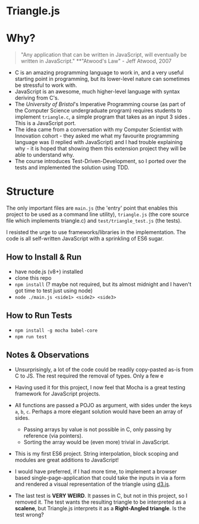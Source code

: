 # Triangle.js
# Why?
> "Any application that can be written in JavaScript, will eventually be written in JavaScript."
**"Atwood's Law" - Jeff Atwood, 2007

- C is an amazing programming language to work in, and a very useful starting point in programming, but its lower-level nature can sometimes be stressful to work with.
- JavaScript is an awesome, much higher-level language with syntax deriving from C's. 
- The *University of Bristol*'s Imperative Programming course (as part of the Computer Science undergraduate program) requires students to implement `triangle.c`, a simple program that takes as an input 3 sides . This is a JavaScript port.
- The idea came from a conversation with my Computer Scientist with Innovation cohort - they asked me what my favourite programming language was (I replied with JavaScript) and I had trouble explaining why - it is hoped that showing them this extension project they will be able to understand why.
- The course introduces Test-Driven-Development, so I ported over the tests and implemented the solution using TDD.


# Structure 
The only important files are `main.js` (the 'entry' point that enables this project to be used as a command line utility), `triangle.js` (the core source file which implements triangle.c) and `test/triangle_test.js` (the tests).

I resisted the urge to use frameworks/libraries in the implementation. The code is all self-written JavaScript with a sprinkling of ES6 sugar.
 
## How to Install & Run
- have node.js (v8+) installed
- clone this repo
- `npm install` (? maybe not required, but its almost midnight and I haven't got time to test just using node)
- `node ./main.js <side1> <side2> <side3>`

## How to Run Tests
- `npm install -g mocha babel-core`
- `npm run test`

## Notes & Observations

- Unsurprisingly, a lot of the code could be readily copy-pasted as-is from C to JS. The rest required the removal of types. Only a few e
- Having used it for this project, I now feel that Mocha is a great testing framework for JavaScript projects.
- All functions are passed a POJO as argument, with sides under the keys `a`, `b`, `c`. Perhaps a more elegant solution would have been an array of sides.
  - Passing arrays by value is not possible in C, only passing by reference (via pointers).
  - Sorting the array would be (even more) trivial in JavaScript.
- This is my first ES6 project. String interpolation, block scoping and modules are great additions to JavaScript!
- I would have preferred, if I had more time, to implement a browser based single-page-application that could take the inputs in via a form and rendered a visual representation of the triangle using [d3.js](https://d3js.org/).

- The last test is **VERY WEIRD**. It passes in C, but not in this project, so I removed it. The test wants the resulting triangle to be interpreted as a **scalene**, but Triangle.js interprets it as a **Right-Angled triangle**. Is the test wrong?
